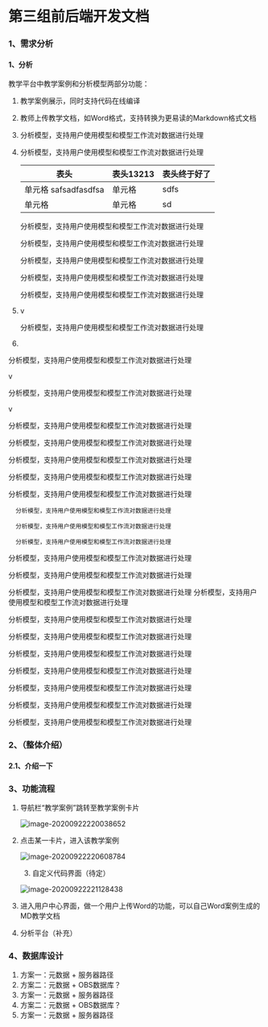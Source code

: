 # 第三组前后端开发文档




### 1、需求分析
#### 1、分析
教学平台中教学案例和分析模型两部分功能：

1. 教学案例展示，同时支持代码在线编译

2. 教师上传教学文档，如Word格式，支持转换为更易读的Markdown格式文档

3. 分析模型，支持用户使用模型和模型工作流对数据进行处理

4. 分析模型，支持用户使用模型和模型工作流对数据进行处理

    |  表头   | 表头13213  |  表头终于好了  |
    |  -  | -  |  -  |
    | 单元格 safsadfasdfsa  | 单元格 |  sdfs|
    | 单元格  | 单元格 |sd |


   

   分析模型，支持用户使用模型和模型工作流对数据进行处理

   分析模型，支持用户使用模型和模型工作流对数据进行处理

   

   分析模型，支持用户使用模型和模型工作流对数据进行处理

   

   分析模型，支持用户使用模型和模型工作流对数据进行处理

   分析模型，支持用户使用模型和模型工作流对数据进行处理

5. v

   分析模型，支持用户使用模型和模型工作流对数据进行处理

6. 

   分析模型，支持用户使用模型和模型工作流对数据进行处理

   v

   分析模型，支持用户使用模型和模型工作流对数据进行处理

   v

   分析模型，支持用户使用模型和模型工作流对数据进行处理

   分析模型，支持用户使用模型和模型工作流对数据进行处理

   分析模型，支持用户使用模型和模型工作流对数据进行处理

   分析模型，支持用户使用模型和模型工作流对数据进行处理

   分析模型，支持用户使用模型和模型工作流对数据进行处理

      分析模型，支持用户使用模型和模型工作流对数据进行处理
   
      分析模型，支持用户使用模型和模型工作流对数据进行处理
   
      分析模型，支持用户使用模型和模型工作流对数据进行处理
   分析模型，支持用户使用模型和模型工作流对数据进行处理

   分析模型，支持用户使用模型和模型工作流对数据进行处理

   分析模型，支持用户使用模型和模型工作流对数据进行处理
   分析模型，支持用户使用模型和模型工作流对数据进行处理

   分析模型，支持用户使用模型和模型工作流对数据进行处理

   分析模型，支持用户使用模型和模型工作流对数据进行处理


   分析模型，支持用户使用模型和模型工作流对数据进行处理

   分析模型，支持用户使用模型和模型工作流对数据进行处理

   分析模型，支持用户使用模型和模型工作流对数据进行处理

   分析模型，支持用户使用模型和模型工作流对数据进行处理

   分析模型，支持用户使用模型和模型工作流对数据进行处理

### 2、（整体介绍）
#### 2.1、介绍一下
### 3、功能流程

1. 导航栏“教学案例”跳转至教学案例卡片

   ![image-20200922220038652](https://f12.baidu.com/it/u1=255257747&u2=259511747&fm=76)

2. 点击某一卡片，进入该教学案例

   ![image-20200922220608784](https://f12.baidu.com/it/u1=255257747&u2=259511747&fm=76)

   

   3. 自定义代码界面（待定）

   ![image-20200922221128438](https://f12.baidu.com/it/u1=255257747&u2=259511747&fm=76)

4. 进入用户中心界面，做一个用户上传Word的功能，可以自己Word案例生成的MD教学文档

5. 分析平台（补充）

### 4、数据库设计

1. 方案一：元数据 + 服务器路径
2. 方案二：元数据 + OBS数据库？
1. 方案一：元数据 + 服务器路径
2. 方案二：元数据 + OBS数据库？
1. 方案一：元数据 + 服务器路径


